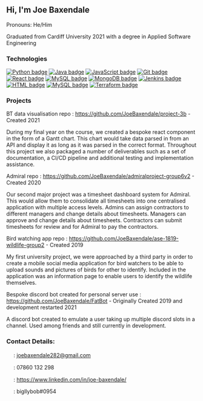 ## Hi, I'm Joe Baxendale


Pronouns: He/Him

Graduated from Cardiff University 2021 with a degree in Applied Software Engineering



### Technologies

[![Python badge](https://img.shields.io/badge/Python-black.svg)](https://shields.io/)
[![Java badge](https://img.shields.io/badge/Java-black.svg)](https://shields.io/)
[![JavaScript badge](https://img.shields.io/badge/JavaScript-black.svg)](https://shields.io/)
[![Git badge](https://img.shields.io/badge/Git-black.svg)](https://shields.io/)
[![React badge](https://img.shields.io/badge/React-black.svg)](https://shields.io/)
[![MySQL badge](https://img.shields.io/badge/MySQL-black.svg)](https://shields.io/)
[![MongoDB badge](https://img.shields.io/badge/MongoDB-black.svg)](https://shields.io/)
[![Jenkins badge](https://img.shields.io/badge/Jenkins-black.svg)](https://shields.io/)
[![HTML badge](https://img.shields.io/badge/HTML-black.svg)](https://shields.io/)
[![MySQL badge](https://img.shields.io/badge/MySQL-black.svg)](https://shields.io/)
[![Terraform badge](https://img.shields.io/badge/Terraform-black.svg)](https://shields.io/)

### Projects

BT data visualisation repo : https://github.com/JoeBaxendale/project-3b - Created 2021

During my final year on the course, we created a bespoke react component in the form of a Gantt chart. This chart would take data parsed in from an API and display it as long as it was parsed in the correct format. Throughout this project we also packaged a number of deliverables such as a set of documentation, a CI/CD pipeline and additional testing and implementation assistance.


Admiral repo : https://github.com/JoeBaxendale/admiralproject-group6v2 - Created 2020

Our second major project was a timesheet dashboard system for Admiral. This would allow them to consolidate all timesheets into one centralised application with multiple access levels. Admins can assign contractors to different managers and change details about timesheets. Managers can approve and change details about timesheets. Contractors can submit timesheets for review and for Admiral to pay the contractors.

Bird watching app repo : https://github.com/JoeBaxendale/ase-1819-wildlife-group2 - Created 2019

My first university project, we were approached by a third party in order to create a mobile social media application for bird watchers to be able to upload sounds and pictures of birds for other to identify. Included in the application was an information page to enable users to identify the wildlife themselves.

Bespoke discord bot created for personal server use : https://github.com/JoeBaxendale/FatBot - Originally Created 2019 and development restarted 2021

A discord bot created to emulate a user taking up multiple discord slots in a channel. Used among friends and still currently in development.

### Contact Details:

<img src="https://www.seekpng.com/png/full/207-2076591_black-email-logo-png-email-logo.png" width="15" height="15"></img> : joebaxendale282@gmail.com

<img src="https://cdn2.iconfinder.com/data/icons/font-awesome/1792/phone-512.png" width="15" height="15"></img> : 07860 132 298

<img src="https://www.seekpng.com/png/full/8-84419_linkedin-logo-png-icon-linkedin-logo-png.png" width="15" height="15"></img> : https://www.linkedin.com/in/joe-baxendale/

<img src="https://logos-world.net/wp-content/uploads/2020/12/Discord-Logo.png" width="15" height="8"></img> : bigllybob#0954

